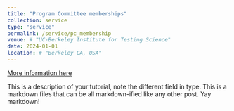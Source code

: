 ```yaml
---
title: "Program Committee memberships"
collection: service
type: "service"
permalink: /service/pc_membership
venue: # "UC-Berkeley Institute for Testing Science"
date: 2024-01-01
location: # "Berkeley CA, USA"
---
```


[More information here](http://exampleurl.com)

This is a description of your tutorial, note the different field in type. This is a markdown files that can be all markdown-ified like any other post. Yay markdown!
